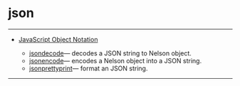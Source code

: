 <!DOCTYPE html PUBLIC "-//W3C//DTD XHTML 1.0 Strict//EN"
"http://www.w3.org/TR/xhtml1/DTD/xhtml1-strict.dtd">
<head>
<html xmlns = "http://www.w3.org/1999/xhtml">
<meta name="generator" content=
"HTML Generated by Nelson"/>
<title>json</title>
</head>

<body>
<body>
<h1 class = "refname">json</h1>
<hr/>

<div>
<ul>
<li><a href = "chapter_JSON.md" class = "chapter">JavaScript Object Notation</a></li>
<ul class = "list-chapter">
<li><a href = jsondecode.md class = "refentry">jsondecode</a>&mdash; <span class = "refentry-description">decodes a JSON string to Nelson object.</span></li>
<li><a href = jsonencode.md class = "refentry">jsonencode</a>&mdash; <span class = "refentry-description">encodes a Nelson object into a JSON string.</span></li>
<li><a href = jsonprettyprint.md class = "refentry">jsonprettyprint</a>&mdash; <span class = "refentry-description">format an JSON string.</span></li>
</ul>
</ul>
</div>
<hr/>

</body>
</html>


